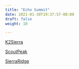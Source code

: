 ```yaml
---
title: "Echo Summit"
date: 2021-01-30T19:37:57-08:00
draft: false
weight: 10

---
```


<a target="_blank" href="/wom/static/maps/K2Sierra.pdf">K2Sierra</a> 

<a target="_blank" href="/wom/static/maps/ScoutPeak.pdf">ScoutPeak</a> 

<a target="_blank" href="/wom/static/maps/SierraRidge.pdf">SierraRidge</a> 

